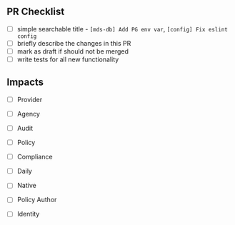 ## PR Checklist

 - [ ] simple searchable title - `[mds-db] Add PG env var`, `[config] Fix eslint config`
 - [ ] briefly describe the changes in this PR
 - [ ] mark as draft if should not be merged
 - [ ] write tests for all new functionality

## Impacts
- [ ] Provider
- [ ] Agency
- [ ] Audit
- [ ] Policy
- [ ] Compliance
- [ ] Daily
- [ ] Native
- [ ] Policy Author
- [ ] Identity

